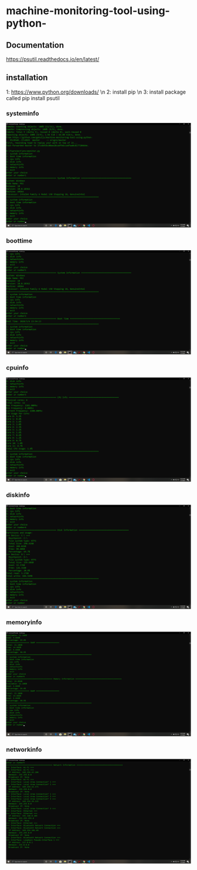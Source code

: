 # machine-monitoring-tool-using-python-
## Documentation

https://psutil.readthedocs.io/en/latest/

## installation
1: https://www.python.org/downloads/ \n
2: install pip  \n
3: install package called pip install psutil

### systeminfo

![](images/systeminfo.png)


### boottime

![](images/boottime.png	)

### cpuinfo

![](images/cpuinfo.png)

### diskinfo

![](images/diskinformation.png)


### memoryinfo

![](images/memory.png)


### networkinfo


![](images/network.png)










